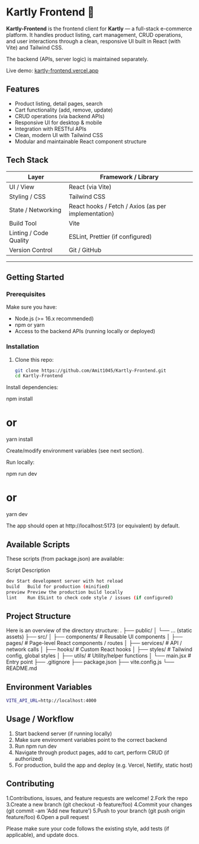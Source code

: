 # Kartly Frontend 🚀

**Kartly-Frontend** is the frontend client for **Kartly** — a full-stack e-commerce platform. It handles product listing, cart management, CRUD operations, and user interactions through a clean, responsive UI built in React (with Vite) and Tailwind CSS.

The backend (APIs, server logic) is maintained separately.  

Live demo: [kartly-frontend.vercel.app](https://kartly-frontend.vercel.app)  


## Features

- Product listing, detail pages, search  
- Cart functionality (add, remove, update)  
- CRUD operations (via backend APIs)  
- Responsive UI for desktop & mobile  
- Integration with RESTful APIs  
- Clean, modern UI with Tailwind CSS  
- Modular and maintainable React component structure  

## Tech Stack

| Layer         | Framework / Library          |
|----------------|-------------------------------|
| UI / View      | React (via Vite)               |
| Styling / CSS  | Tailwind CSS                   |
| State / Networking | React hooks / Fetch / Axios (as per implementation) |
| Build Tool     | Vite                            |
| Linting / Code Quality | ESLint, Prettier (if configured) |
| Version Control | Git / GitHub                   |

---


## Getting Started

### Prerequisites

Make sure you have:

- Node.js (>= 16.x recommended)  
- npm or yarn  
- Access to the backend APIs (running locally or deployed)  

### Installation

1. Clone this repo:

   ```bash
   git clone https://github.com/Amit1045/Kartly-Frontend.git
   cd Kartly-Frontend
Install dependencies:

npm install
# or
yarn install


Create/modify environment variables (see next section).

Run locally:

npm run dev
# or
yarn dev


The app should open at http://localhost:5173 (or equivalent) by default.

## Available Scripts

These scripts (from package.json) are available:

Script	Description
```bash
dev	Start development server with hot reload
build	Build for production (minified)
preview	Preview the production build locally
lint	Run ESLint to check code style / issues (if configured)
```

## Project Structure

Here is an overview of the directory structure:
.
├── public/
│   └── … (static assets)
├── src/
│   ├── components/      # Reusable UI components
│   ├── pages/           # Page-level React components / routes
│   ├── services/        # API / network calls
│   ├── hooks/            # Custom React hooks
│   ├── styles/           # Tailwind config, global styles
│   ├── utils/             # Utility/helper functions
│   └── main.jsx           # Entry point
├── .gitignore
├── package.json
├── vite.config.js
└── README.md

## Environment Variables
```bash
VITE_API_URL=http://localhost:4000
```
## Usage / Workflow

1. Start backend server (if running locally)
2. Make sure environment variables point to the correct backend
3. Run npm run dev
4. Navigate through product pages, add to cart, perform CRUD (if authorized)
5. For production, build the app and deploy (e.g. Vercel, Netlify, static host)

## Contributing

1.Contributions, issues, and feature requests are welcome!
2.Fork the repo
3.Create a new branch (git checkout -b feature/foo)
4.Commit your changes (git commit -am 'Add new feature')
5.Push to your branch (git push origin feature/foo)
6.Open a pull request

Please make sure your code follows the existing style, add tests (if applicable), and update docs.
